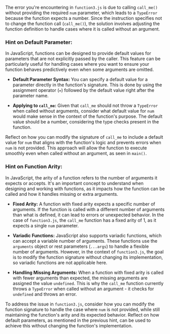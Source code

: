 The error you're encountering in `function3.js` is due to calling `call_me()`
without providing the required `num` parameter, which leads to a `TypeError`
because the function expects a number. Since the instruction specifies not to
change the function call (`call_me()`), the solution involves adjusting the
function definition to handle cases where it is called without an argument.

### Hint on Default Parameter:

In JavaScript, functions can be designed to provide default values for
parameters that are not explicitly passed by the caller. This feature can be
particularly useful for handling cases where you want to ensure your function
behaves predictively even when some arguments are omitted.

- **Default Parameter Syntax:** You can specify a default value for a parameter
directly in the function's signature. This is done by using the assignment
operator (`=`) followed by the default value right after the parameter name.

- **Applying to `call_me`:** Given that `call_me` should not throw a `TypeError`
when called without arguments, consider what default value for `num` would make
sense in the context of the function's purpose. The default value should be a
number, considering the type checks present in the function.

Reflect on how you can modify the signature of `call_me` to include a default
value for `num` that aligns with the function's logic and prevents errors when
`num` is not provided. This approach will allow the function to execute smoothly
even when called without an argument, as seen in `main()`.

### Hint on Function Arity:

In JavaScript, the arity of a function refers to the number of arguments it
expects or accepts. It's an important concept to understand when designing and
working with functions, as it impacts how the function can be called and how it
handles missing or extra arguments.

- **Fixed Arity:** A function with fixed arity expects a specific number of
arguments. If the function is called with a different number of arguments than
what is defined, it can lead to errors or unexpected behavior. In the case of
`function3.js`, the `call_me` function has a fixed arity of 1, as it expects a
single `num` parameter.

- **Variadic Functions:** JavaScript also supports variadic functions, which can
accept a variable number of arguments. These functions use the `arguments`
object or rest parameters (`...args`) to handle a flexible number of arguments.
However, in the context of `function3.js`, the goal is to modify the function
signature without changing its implementation, so variadic functions are not
applicable here.

- **Handling Missing Arguments:** When a function with fixed arity is called
with fewer arguments than expected, the missing arguments are assigned the value
`undefined`. This is why the `call_me` function currently throws a `TypeError`
when called without an argument - it checks for `undefined` and throws an error.

To address the issue in `function3.js`, consider how you can modify the
function signature to handle the case where `num` is not provided, while still
maintaining the function's arity and its expected behavior. Reflect on how
default parameters, as mentioned in the previous hint, can be used to achieve
this without changing the function's implementation.
